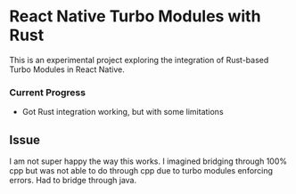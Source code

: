 # React Native Turbo Modules with Rust

This is an experimental project exploring the integration of Rust-based Turbo Modules in React Native.

### Current Progress
- Got Rust integration working, but with some limitations


## Issue
I am not super happy the way this works. I imagined bridging through  100% cpp but was not able to do through cpp due to turbo modules enforcing errors. Had to bridge through java. 
